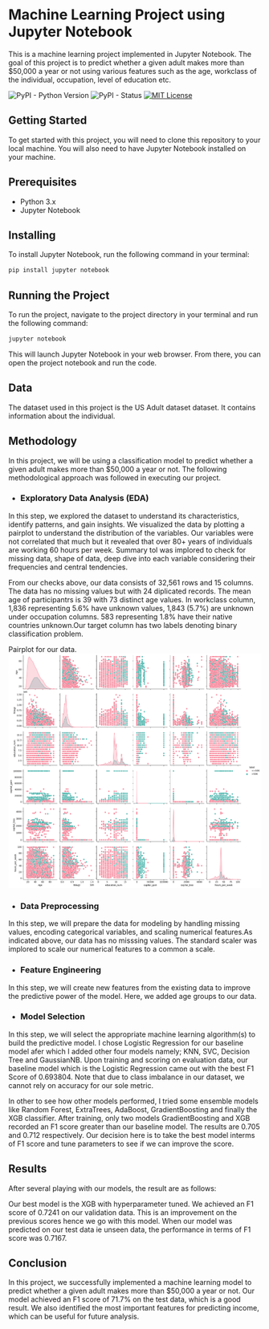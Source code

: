 # Machine Learning Project using Jupyter Notebook
This is a machine learning project implemented in Jupyter Notebook. The goal of this project is to predict whether a given adult makes more than 
$50,000 a year or not using various features such as the age, workclass of the individual, occupation, level of education etc. 

![PyPI - Python Version](https://img.shields.io/pypi/pyversions/pandas?style=for-the-badge) ![PyPI - Status](https://img.shields.io/pypi/status/pandas?style=for-the-badge) [![MIT License](https://img.shields.io/badge/License-MIT-green.svg?style=for-the-badge)](https://choosealicense.com/licenses/mit/)

## Getting Started

To get started with this project, you will need to clone this repository to your local machine. You will also need to have Jupyter Notebook installed on your machine.

## Prerequisites

- Python 3.x
- Jupyter Notebook

## Installing

To install Jupyter Notebook, run the following command in your terminal:
```bash
pip install jupyter notebook
```
## Running the Project

To run the project, navigate to the project directory in your terminal and run the following command:
```bash
jupyter notebook
```
This will launch Jupyter Notebook in your web browser. From there, you can open the project notebook and run the code.

## Data

The dataset used in this project is the US Adult dataset dataset. It contains information about the individual.

## Methodology

In this project, we will be using a classification model to predict whether a given adult makes more than 
$50,000 a year or not. The following methodological approach was followed in executing our project.

- ### Exploratory Data Analysis (EDA)
In this step, we explored the dataset to understand its characteristics, identify patterns, and gain insights. We visualized the data by plotting a pairplot to understand the distribution of the variables. Our variables were not correlated that much but it revealed that over 80+ years of individuals are working 60 hours per week. Summary tol was implored to check for missing data, shape of data, deep dive into each variable considering their frequencies and central tendencies.

From our checks above, our data consists of 32,561 rows and 15 columns. The data has no missing values but with 24 diplicated records. The mean age of participantrs is 39 with 73 distinct age values. In workclass column, 1,836 representing 5.6% have unknown values, 1,843 (5.7%) are unknown under occupation columns. 583 representing 1.8% have their native countries unknown.Our target column has two labels denoting binary classification problem.

Pairplot for our data.
![image](https://github.com/rkadey/income-prediction/blob/main/screenshots/eda.png)

- ### Data Preprocessing
In this step, we will prepare the data for modeling by handling missing values, encoding categorical variables, and scaling numerical features.As indicated above, our data has no misssing values. The standard scaler was implored to scale our numerical features to a common a scale.

- ### Feature Engineering
In this step, we will create new features from the existing data to improve the predictive power of the model. Here, we added age groups to our data.

- ### Model Selection
In this step, we will select the appropriate machine learning algorithm(s) to build the predictive model. I chose Logistic Regression for our baseline model afer which I added other four models namely; KNN, SVC, Decision Tree and GaussianNB. Upon training and scoring on evaluation data, our baseline model which is the Logistic Regression came out with the best F1 Score of 0.693804. Note that due to class imbalance in our dataset, we cannot rely on accuracy for our sole metric.

In other to see how other models performed, I tried some ensemble models like Random Forest, ExtraTrees, AdaBoost, GradientBoosting and finally the XGB classifier. After training, only two models GradientBoosting and XGB recorded an F1 score greater than our baseline model. The results are 0.705 and 0.712 respectively. Our decision here is to take the best model interms of F1 score and tune parameters to see if we can improve the score.

## Results

After several playing with our models, the result are as follows:

Our best model is the XGB with hyperparameter tuned. We achieved an F1 score of 0.7241 on our validation data. This is an improvement on the previous scores hence we go with this model. When our model was predicted on our test data ie unseen data, the performance in terms of F1 score was 0.7167.

## Conclusion
In this project, we successfully implemented a machine learning model to predict whether a given adult makes more than 
$50,000 a year or not. Our model achieved an F1 score of 71.7% on the test data, which is a good result. We also identified the most important features for predicting income, which can be useful for future analysis.
